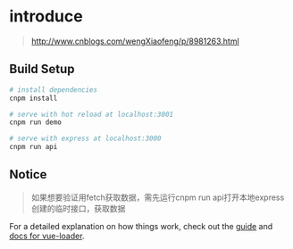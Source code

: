 # introduce

> http://www.cnblogs.com/wengXiaofeng/p/8981263.html

## Build Setup

``` bash
# install dependencies
cnpm install

# serve with hot reload at localhost:3001
cnpm run demo

# serve with express at localhost:3000
cnpm run api
```

## Notice

> 如果想要验证用fetch获取数据，需先运行cnpm run api打开本地express创建的临时接口，获取数据


For a detailed explanation on how things work, check out the [guide](http://vuejs-templates.github.io/webpack/) and [docs for vue-loader](http://vuejs.github.io/vue-loader).

